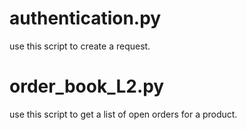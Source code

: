 # authentication.py
use this script to create a request.
# order_book_L2.py 
use this script to get a list of open orders for a product.
